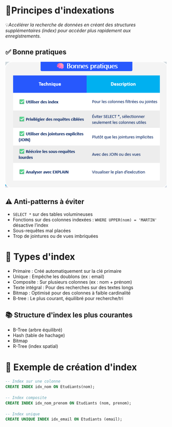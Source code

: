 # 📑Principes d'indexations 
💡*Accélérer la recherche de données en créant des structures supplémentaires (index) pour accéder plus rapidement aux enregistrements.*

## ✅ Bonne pratiques 
![alt text](Images/Bonne_Pratiques.png)

## ⚠️ Anti-patterns à éviter
- ``SELECT *`` sur des tables volumineuses
- Fonctions sur des colonnes indexées : ``WHERE UPPER(nom) = 'MARTIN'`` désactive l’index
- Sous-requêtes mal placées
- Trop de jointures ou de vues imbriquées  


# 🧩 Types d'index 
- Primaire : Créé automatiquement sur la clé primaire  
- Unique : Empêche les doublons (ex : email)  
- Composite : Sur plusieurs colonnes (ex : nom + prénom)  
- Texte intégral : Pour des recherches sur des textes longs
- Bitmap : Optimisé pour des colonnes à faible cardinalité
- B-tree : Le plus courant, équilibré pour recherche/tri

## 📚 Structure d'index les plus courantes 
- B-Tree (arbre équilibré)
- Hash (table de hachage)
- Bitmap
- R-Tree (index spatial)

# 📝 Exemple de création d'index

```sql
-- Index sur une colonne 
CREATE INDEX idx_nom ON Etudiants(nom);

-- Index composite 
CREATE INDEX idx_nom_prenom ON Etudiants (nom, prenom);

-- Index unique 
CREATE UNIQUE INDEX idx_email ON Etudiants (email);

```


